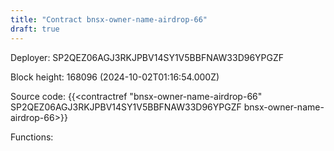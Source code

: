```yaml
---
title: "Contract bnsx-owner-name-airdrop-66"
draft: true
---
```

Deployer: SP2QEZ06AGJ3RKJPBV14SY1V5BBFNAW33D96YPGZF


 



Block height: 168096 (2024-10-02T01:16:54.000Z)

Source code: {{<contractref "bnsx-owner-name-airdrop-66" SP2QEZ06AGJ3RKJPBV14SY1V5BBFNAW33D96YPGZF bnsx-owner-name-airdrop-66>}}

Functions:



